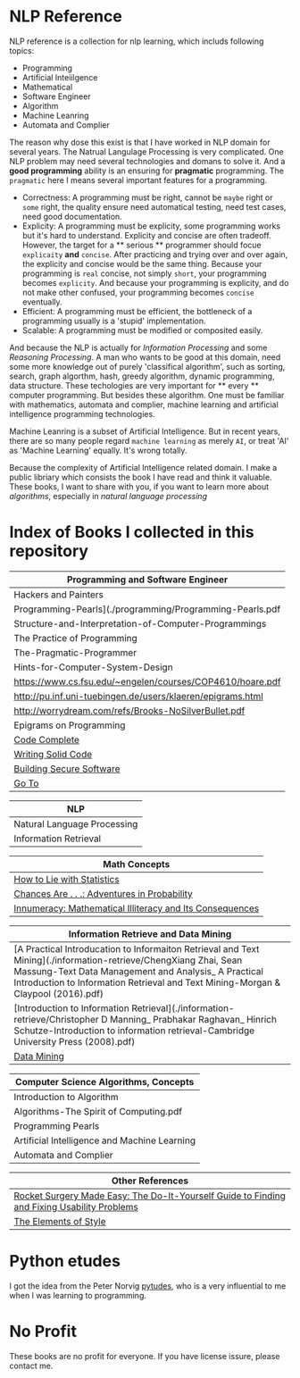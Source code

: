 # NLP Reference

NLP reference is a collection for nlp learning, which includs following topics:

+ Programming
+ Artificial Inteiilgence
+ Mathematical 
+ Software Engineer 
+ Algorithm
+ Machine Leanring
+ Automata and Complier

The reason why dose this exist is that I have worked in NLP domain for several years. The Natrual Langulage Processing is very complicated. One NLP problem may need several technologies and domans to solve it. And a **good programming** ability is an ensuring for **pragmatic** programming. The `pragmatic` here I means several important features for a programming. 

+ Correctness: A programming must be right, cannot be `maybe` right or `some` right, the quality ensure need automatical testing, need test cases, need good documentation.
+ Explicity: A programming must be explicity, some programming works but it's hard to understand. Explicity and concise are often tradeoff. However, the target for a ** serious ** programmer should focue `explicaity` **and** `concise`. After practicing and trying over and over again, the explicity and concise would be the same thing. Because your programming is `real` concise, not simply `short`, your programming becomes `explicity`. And because your programming is explicity, and do not make other confused, your programming becomes `concise` eventually. 
+ Efficient: A programming must be efficient, the bottleneck of a programming usually is a 'stupid' implementation.
+ Scalable: A programming must be modified or composited easily. 

And because the NLP is actually for *Information Processing* and some *Reasoning Processing*. A man who wants to be good at this domain, need some more knowledge out of purely 'classifical algorithm', such as sorting, search, graph algorthm, hash, greedy algorithm, dynamic programming, data structure. These techologies are very important for ** every ** computer programming. But besides these algorithm. One must be familiar with mathematics, automata and complier, machine learning and artificial intelligence programming technologies. 

Machine Leanring is a subset of Artificial Intelligence. But in recent years, there are so many people regard `machine learning` as merely `AI`,  or treat 'AI' as 'Machine Learning' equally. It's wrong totally. 

Because the complexity of Artificial Intelligence related domain. I make a public libriary which consists the book I have read and think it valuable. These books, I want to share with you, if you want to learn more about *algorithms*, especially in *natural language processing*


# Index of Books I collected in this repository 

|Programming and Software Engineer|
|----|
|Hackers and Painters|
|Programming-Pearls](./programming/Programming-Pearls.pdf|
|Structure-and-Interpretation-of-Computer-Programmings|
|The Practice of Programming|
|The-Pragmatic-Programmer|
|Hints-for-Computer-System-Design|
|https://www.cs.fsu.edu/~engelen/courses/COP4610/hoare.pdf|
|http://pu.inf.uni-tuebingen.de/users/klaeren/epigrams.html|
|http://worrydream.com/refs/Brooks-NoSilverBullet.pdf|
|Epigrams on Programming|
|[Code Complete](https://www.amazon.com/exec/obidos/ASIN/0735619670)|
|[Writing Solid Code](https://www.amazon.com/dp/1570740550)|
|[Building Secure Software](https://www.amazon.com/exec/obidos/ASIN/020172152X)|
|[Go To](https://www.amazon.com/exec/obidos/ASIN/0465042252)|


|NLP|
|---|
|Natural Language Processing|
|Information Retrieval||

|Math Concepts|
|---|
|[How to Lie with Statistics](https://www.amazon.com/exec/obidos/ASIN/0393310728)|
|[Chances Are . . .: Adventures in Probability](https://www.amazon.com/exec/obidos/ASIN/0670034878)|
|[Innumeracy: Mathematical Illiteracy and Its Consequences ](https://www.amazon.com/exec/obidos/ASIN/0679726012)|

|Information Retrieve and Data Mining|
|---|
|[A Practical Introducation to Informaiton Retrieval and Text Mining](./information-retrieve/ChengXiang Zhai, Sean Massung-Text Data Management and Analysis_ A Practical Introduction to Information Retrieval and Text Mining-Morgan & Claypool (2016).pdf)|
|[Introduction to Information Retrieval](./information-retrieve/Christopher D Manning_ Prabhakar Raghavan_ Hinrich Schutze-Introduction to information retrieval-Cambridge University Press (2008).pdf)|
|[Data Mining](./data-mining/DataMining.pdf)|

|Computer Science Algorithms, Concepts|
|---|
|Introduction to Algorithm|
|Algorithms-The Spirit of Computing.pdf|
|Programming Pearls|
|Artificial Intelligence and Machine Learning|
|Automata and Complier|

|Other References|
|---|
|[Rocket Surgery Made Easy: The Do-It-Yourself Guide to Finding and Fixing Usability Problems](https://www.amazon.com/exec/obidos/ASIN/0321657292)|
|[The Elements of Style](https://www.amazon.com/exec/obidos/ASIN/020530902X)|


# Python etudes

I got the idea from the Peter Norvig [pytudes](https://github.com/norvig/pytudes), who is a very influential to me when I was learning to programming. 

# No Profit

These books are no profit for everyone. If you have license issure, please contact me. 
